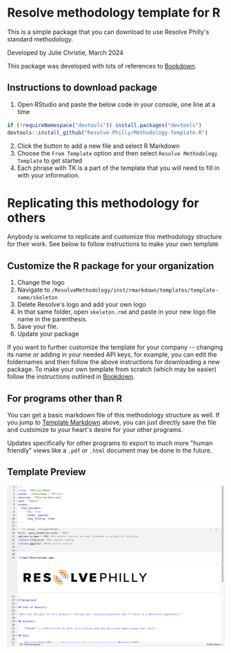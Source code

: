 # Resolve methodology template for R

This is a simple package that you can download to use Resolve Philly's standard methodology.

Developed by Julie Christie, March 2024

This package was developed with lots of references to [Bookdown](https://bookdown.org/yihui/rmarkdown/document-templates.html).

## Instructions to download package

1. Open RStudio and paste the below code in your console, one line at a time
```r
if (!requireNamespace("devtools")) install.packages("devtools")
devtools::install_github("Resolve-Philly/Methodology-Template-R")
```
2. Click the button to add a new file and select R Markdown
3. Choose the `From Template` option and then select `Resolve Methodology Template` to get started
4. Each phrase with TK is a part of the template that you will need to fill in with your information.

# Replicating this methodology for others
Anybody is welcome to replicate and customize this methodology structure for their work. See below to follow instructions to make your own template

## Customize the R package for your organization
1. Change the logo 
  1. Navigate to `/ResolveMethodology/inst/rmarkdown/templates/template-name/skeleton`
  2. Delete Resolve's logo and add your own logo
  3. In that same folder, open `skeleton.rmd` and paste in your new logo file name in the parenthesis.
  4. Save your file.
  5. Update your package 

If you want to further customize the template for your company -- changing its name or adding in your needed API keys, for example, you can edit the foldernames and then follow the above instructions for downloading a new package. To make your own template from scratch (which may be easier) follow the instructions outlined in [Bookdown](https://bookdown.org/yihui/rmarkdown/document-templates.html).

## For programs other than R
You can get a basic markdown file of this methodology structure as well. If you jump to [Template Markdown](https://github.com/Resolve-Philly/Methodology-Template-R/blob/main/Template%20Markdown.md) above, you can just directly save the file and customize to your heart's desire for your other programs. 

Updates specifically for other programs to export to much more "human friendly" views like a `.pdf` or `.html` document may be done in the future.

## Template Preview

![TemplatePreview](inst/rmarkdown/templates/template-name/skeleton/TemplatePreview.png)
